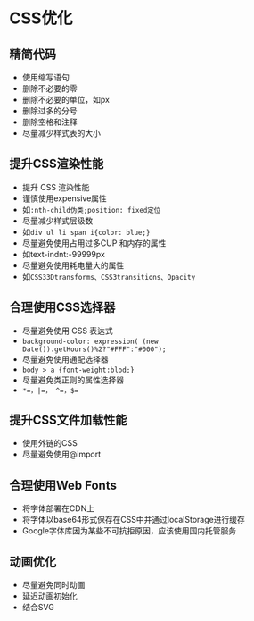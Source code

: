 # CSS优化

## 精简代码

- 使用缩写语句
- 删除不必要的零
- 删除不必要的单位，如px
- 删除过多的分号
- 删除空格和注释
- 尽量减少样式表的大小

## 提升CSS渲染性能

- 提升 CSS 渲染性能
- 谨慎使用expensive属性
- 如`:nth-child伪类;position: fixed定位`
- 尽量减少样式层级数
- 如`div ul li span i{color: blue;}`
- 尽量避免使用占用过多CUP 和内存的属性
- 如text-indnt:-99999px
- 尽量避免使用耗电量大的属性
- 如`CSS33Dtransforms、CSS3transitions、Opacity`

## 合理使用CSS选择器

- 尽量避免使用 CSS 表达式
- `background-color: expression( (new Date()).getHours()%2?"#FFF":"#000");`
- 尽量避免使用通配选择器
- `body > a {font-weight:blod;}`
- 尽量避免类正则的属性选择器
- `*=，|=， ^=，$=`

## 提升CSS文件加载性能

- 使用外链的CSS
- 尽量避免使用@import

## 合理使用Web Fonts

- 将字体部署在CDN上
- 将字体以base64形式保存在CSS中并通过localStorage进行缓存
- Google字体库因为某些不可抗拒原因，应该使用国内托管服务

## 动画优化

- 尽量避免同时动画
- 延迟动画初始化
- 结合SVG
